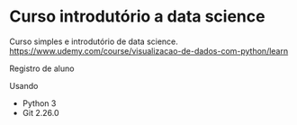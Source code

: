 # Curso introdutório a data science

Curso simples e introdutório de data science.
https://www.udemy.com/course/visualizacao-de-dados-com-python/learn

Registro de aluno

Usando
- Python 3
- Git 2.26.0 
